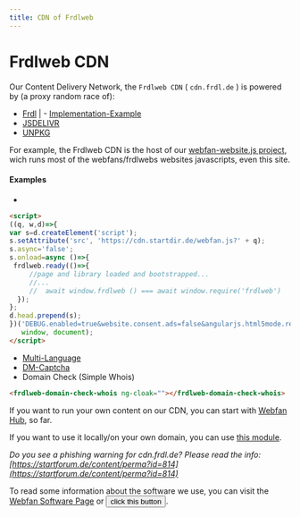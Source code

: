 ```yaml
---
title: CDN of Frdlweb
---
```


# Frdlweb CDN

Our Content Delivery Network, the `Frdlweb CDN` ( `cdn.frdl.de` ) is powered by (a proxy random race of):
* [Frdl](https://frdl.de) | - [Implementation-Example](https://github.com/frdl/translations#onpage-multilanguage-example)
* [JSDELIVR](https://www.jsdelivr.com/)
* [UNPKG](https://unpkg.com/)

For example, the Frdlweb CDN is the host of our [webfan-website.js project](https://cdn.frdl.de/@webfan3/lastest/), wich runs most of the webfans/frdlwebs websites javascripts, even this site.

#### Examples
* 
````HTML
<script>
((q, w,d)=>{
var s=d.createElement('script');
s.setAttribute('src', 'https://cdn.startdir.de/webfan.js?' + q);	
s.async='false';
s.onload=async ()=>{
 frdlweb.ready(()=>{
     //page and library loaded and bootstrapped...
     //...
     //  await window.frdlweb () === await window.require('frdlweb') 
  });
};
d.head.prepend(s);		
})('DEBUG.enabled=true&website.consent.ads=false&angularjs.html5mode.rewriteLinks=false&angularjs.html5mode.enabled=false',
   window, document);	
</script>
````
* [Multi-Language](https://github.com/frdl/translations#onpage-multilanguage-example)
* [DM-Captcha](https://dm-captcha-sas.weid.info/)
* Domain Check (Simple Whois)
````HTML
<frdlweb-domain-check-whois ng-cloak=""></frdlweb-domain-check-whois>
````

If you want to run your own content on our CDN, you can start with [Webfan Hub](https://webfan.io/), so far.

If you want to use it locally/on your own domain, you can use [this module](https://github.com/frdlweb/frdlweb-cdn-module).



*Do you see a phishing warning for cdn.frdl.de? Please read the info: [https://startforum.de/content/perma?id=814](https://startforum.de/content/perma?id=814)*



<div>
 To read some information about the software we use, you can 
 visit the <a href="https://webfan.de/install/">Webfan Software Page</a>
 or <button class="btn-sm btn-info"
 onclick="this.setAttribute('disabled', true);this.parentNode.innerHTML+=atob('PGZyZGx3ZWItc29mdHdhcmUtbGljZW5zZXM+PC9mcmRsd2ViLXNvZnR3YXJlLWxpY2Vuc2VzPg==');"
  >click this button</button>.
 <br />
  <br />
</div>

